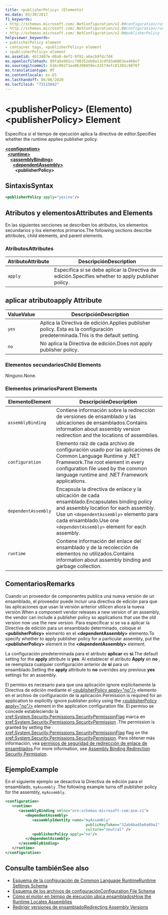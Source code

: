 ```yaml
---
title: <publisherPolicy> (Elemento)
ms.date: 03/30/2017
f1_keywords:
- http://schemas.microsoft.com/.NetConfiguration/v2.0#configuration/runtime/assemblyBinding/publisherPolicy
- http://schemas.microsoft.com/.NetConfiguration/v2.0#configuration/runtime/assemblyBinding/dependentAssembly/publisherPolicy
- http://schemas.microsoft.com/.NetConfiguration/v2.0#publisherPolicy
helpviewer_keywords:
- publisherPolicy element
- container tags, <publisherPolicy> element
- <publisherPolicy> element
ms.assetid: 4613407e-d0a8-4ef2-9f81-a6acb9fdc7d4
ms.openlocfilehash: 89fa8a991cc7d0352eb0a13cdfd3a6063ea468e7
ms.sourcegitcommit: b16c00371ea06398859ecd157defc81301c9070f
ms.translationtype: MT
ms.contentlocale: es-ES
ms.lasthandoff: 06/06/2020
ms.locfileid: "73115842"
---
```

# <a name="publisherpolicy-element"></a><span data-ttu-id="6275e-102">\<publisherPolicy> (Elemento)</span><span class="sxs-lookup"><span data-stu-id="6275e-102">\<publisherPolicy> Element</span></span>
<span data-ttu-id="6275e-103">Especifica si el tiempo de ejecución aplica la directiva de editor.</span><span class="sxs-lookup"><span data-stu-id="6275e-103">Specifies whether the runtime applies publisher policy.</span></span>  
  
[**\<configuration>**](../configuration-element.md)\
&nbsp;&nbsp;[**\<runtime>**](runtime-element.md)\
&nbsp;&nbsp;&nbsp;&nbsp;[**\<assemblyBinding>**](assemblybinding-element-for-runtime.md)\
&nbsp;&nbsp;&nbsp;&nbsp;&nbsp;&nbsp;[**\<dependentAssembly>**](dependentassembly-element.md)\
&nbsp;&nbsp;&nbsp;&nbsp;&nbsp;&nbsp;&nbsp;&nbsp;**\<publisherPolicy>**  
  
## <a name="syntax"></a><span data-ttu-id="6275e-104">Sintaxis</span><span class="sxs-lookup"><span data-stu-id="6275e-104">Syntax</span></span>  
  
```xml  
<publisherPolicy apply="yes|no"/>  
```  
  
## <a name="attributes-and-elements"></a><span data-ttu-id="6275e-105">Atributos y elementos</span><span class="sxs-lookup"><span data-stu-id="6275e-105">Attributes and Elements</span></span>  
 <span data-ttu-id="6275e-106">En las siguientes secciones se describen los atributos, los elementos secundarios y los elementos primarios.</span><span class="sxs-lookup"><span data-stu-id="6275e-106">The following sections describe attributes, child elements, and parent elements.</span></span>  
  
### <a name="attributes"></a><span data-ttu-id="6275e-107">Atributos</span><span class="sxs-lookup"><span data-stu-id="6275e-107">Attributes</span></span>  
  
|<span data-ttu-id="6275e-108">Atributo</span><span class="sxs-lookup"><span data-stu-id="6275e-108">Attribute</span></span>|<span data-ttu-id="6275e-109">Descripción</span><span class="sxs-lookup"><span data-stu-id="6275e-109">Description</span></span>|  
|---------------|-----------------|  
|`apply`|<span data-ttu-id="6275e-110">Especifica si se debe aplicar la Directiva de edición.</span><span class="sxs-lookup"><span data-stu-id="6275e-110">Specifies whether to apply publisher policy.</span></span>|  
  
## <a name="apply-attribute"></a><span data-ttu-id="6275e-111">aplicar atributo</span><span class="sxs-lookup"><span data-stu-id="6275e-111">apply Attribute</span></span>  
  
|<span data-ttu-id="6275e-112">Value</span><span class="sxs-lookup"><span data-stu-id="6275e-112">Value</span></span>|<span data-ttu-id="6275e-113">Descripción</span><span class="sxs-lookup"><span data-stu-id="6275e-113">Description</span></span>|  
|-----------|-----------------|  
|`yes`|<span data-ttu-id="6275e-114">Aplica la Directiva de edición.</span><span class="sxs-lookup"><span data-stu-id="6275e-114">Applies publisher policy.</span></span> <span data-ttu-id="6275e-115">Esta es la configuración predeterminada.</span><span class="sxs-lookup"><span data-stu-id="6275e-115">This is the default setting.</span></span>|  
|`no`|<span data-ttu-id="6275e-116">No aplica la Directiva de edición.</span><span class="sxs-lookup"><span data-stu-id="6275e-116">Does not apply publisher policy.</span></span>|  
  
### <a name="child-elements"></a><span data-ttu-id="6275e-117">Elementos secundarios</span><span class="sxs-lookup"><span data-stu-id="6275e-117">Child Elements</span></span>  

<span data-ttu-id="6275e-118">Ninguno.</span><span class="sxs-lookup"><span data-stu-id="6275e-118">None.</span></span>  
  
### <a name="parent-elements"></a><span data-ttu-id="6275e-119">Elementos primarios</span><span class="sxs-lookup"><span data-stu-id="6275e-119">Parent Elements</span></span>  
  
|<span data-ttu-id="6275e-120">Elemento</span><span class="sxs-lookup"><span data-stu-id="6275e-120">Element</span></span>|<span data-ttu-id="6275e-121">Descripción</span><span class="sxs-lookup"><span data-stu-id="6275e-121">Description</span></span>|  
|-------------|-----------------|  
|`assemblyBinding`|<span data-ttu-id="6275e-122">Contiene información sobre la redirección de versiones de ensamblado y las ubicaciones de ensamblados.</span><span class="sxs-lookup"><span data-stu-id="6275e-122">Contains information about assembly version redirection and the locations of assemblies.</span></span>|  
|`configuration`|<span data-ttu-id="6275e-123">Elemento raíz de cada archivo de configuración usado por las aplicaciones de Common Language Runtime y .NET Framework.</span><span class="sxs-lookup"><span data-stu-id="6275e-123">The root element in every configuration file used by the common language runtime and .NET Framework applications.</span></span>|  
|`dependentAssembly`|<span data-ttu-id="6275e-124">Encapsula la directiva de enlace y la ubicación de cada ensamblado.</span><span class="sxs-lookup"><span data-stu-id="6275e-124">Encapsulates binding policy and assembly location for each assembly.</span></span> <span data-ttu-id="6275e-125">Use un `<dependentAssembly>` elemento para cada ensamblado.</span><span class="sxs-lookup"><span data-stu-id="6275e-125">Use one `<dependentAssembly>` element for each assembly.</span></span>|  
|`runtime`|<span data-ttu-id="6275e-126">Contiene información del enlace del ensamblado y de la recolección de elementos no utilizados.</span><span class="sxs-lookup"><span data-stu-id="6275e-126">Contains information about assembly binding and garbage collection.</span></span>|  
  
## <a name="remarks"></a><span data-ttu-id="6275e-127">Comentarios</span><span class="sxs-lookup"><span data-stu-id="6275e-127">Remarks</span></span>  
 <span data-ttu-id="6275e-128">Cuando un proveedor de componentes publica una nueva versión de un ensamblado, el proveedor puede incluir una directiva de edición para que las aplicaciones que usan la versión anterior utilicen ahora la nueva versión.</span><span class="sxs-lookup"><span data-stu-id="6275e-128">When a component vendor releases a new version of an assembly, the vendor can include a publisher policy so applications that use the old version now use the new version.</span></span> <span data-ttu-id="6275e-129">Para especificar si se va a aplicar la Directiva de edición para un ensamblado determinado, coloque el **\<publisherPolicy>** elemento en el **\<dependentAssembly>** elemento.</span><span class="sxs-lookup"><span data-stu-id="6275e-129">To specify whether to apply publisher policy for a particular assembly, put the **\<publisherPolicy>** element in the **\<dependentAssembly>** element.</span></span>  
  
 <span data-ttu-id="6275e-130">La configuración predeterminada para el atributo **aplicar** es **sí**.</span><span class="sxs-lookup"><span data-stu-id="6275e-130">The default setting for the **apply** attribute is **yes**.</span></span> <span data-ttu-id="6275e-131">Al establecer el atributo **Apply** en **no** , se reemplaza cualquier configuración anterior de **sí** para un ensamblado.</span><span class="sxs-lookup"><span data-stu-id="6275e-131">Setting the **apply** attribute to **no** overrides any previous **yes** settings for an assembly.</span></span>  
  
 <span data-ttu-id="6275e-132">El permiso es necesario para que una aplicación ignore explícitamente la Directiva de edición mediante el [\<publisherPolicy apply="no"/>](publisherpolicy-element.md) elemento en el archivo de configuración de la aplicación.</span><span class="sxs-lookup"><span data-stu-id="6275e-132">Permission is required for an application to explicitly ignore publisher policy using the [\<publisherPolicy apply="no"/>](publisherpolicy-element.md) element in the application configuration file.</span></span> <span data-ttu-id="6275e-133">El permiso se concede estableciendo la <xref:System.Security.Permissions.SecurityPermissionFlag> marca en <xref:System.Security.Permissions.SecurityPermission> .</span><span class="sxs-lookup"><span data-stu-id="6275e-133">The permission is granted by setting the <xref:System.Security.Permissions.SecurityPermissionFlag> flag on the <xref:System.Security.Permissions.SecurityPermission>.</span></span> <span data-ttu-id="6275e-134">Para obtener más información, vea [permisos de seguridad de redirección de enlace de ensamblados](../../assembly-binding-redirection-security-permission.md).</span><span class="sxs-lookup"><span data-stu-id="6275e-134">For more information, see [Assembly Binding Redirection Security Permission](../../assembly-binding-redirection-security-permission.md).</span></span>  
  
## <a name="example"></a><span data-ttu-id="6275e-135">Ejemplo</span><span class="sxs-lookup"><span data-stu-id="6275e-135">Example</span></span>  
 <span data-ttu-id="6275e-136">En el siguiente ejemplo se desactiva la Directiva de edición para el ensamblado, `myAssembly` .</span><span class="sxs-lookup"><span data-stu-id="6275e-136">The following example turns off publisher policy for the assembly, `myAssembly`.</span></span>  
  
```xml  
<configuration>  
   <runtime>  
      <assemblyBinding xmlns="urn:schemas-microsoft-com:asm.v1">  
         <dependentAssembly>  
            <assemblyIdentity name="myAssembly"  
                                    publicKeyToken="32ab4ba45e0a69a1"  
                                    culture="neutral" />  
            <publisherPolicy apply="no"/>  
         </dependentAssembly>  
      </assemblyBinding>  
   </runtime>  
</configuration>  
```  
  
## <a name="see-also"></a><span data-ttu-id="6275e-137">Consulte también</span><span class="sxs-lookup"><span data-stu-id="6275e-137">See also</span></span>

- [<span data-ttu-id="6275e-138">Esquema de la configuración de Common Language Runtime</span><span class="sxs-lookup"><span data-stu-id="6275e-138">Runtime Settings Schema</span></span>](index.md)
- [<span data-ttu-id="6275e-139">Esquema de los archivos de configuración</span><span class="sxs-lookup"><span data-stu-id="6275e-139">Configuration File Schema</span></span>](../index.md)
- [<span data-ttu-id="6275e-140">Cómo el motor en tiempo de ejecución ubica ensamblados</span><span class="sxs-lookup"><span data-stu-id="6275e-140">How the Runtime Locates Assemblies</span></span>](../../../deployment/how-the-runtime-locates-assemblies.md)
- [<span data-ttu-id="6275e-141">Redirigir versiones de ensamblado</span><span class="sxs-lookup"><span data-stu-id="6275e-141">Redirecting Assembly Versions</span></span>](../../redirect-assembly-versions.md)
